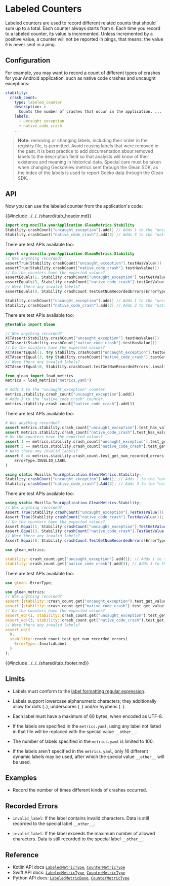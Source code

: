 # Labeled Counters

Labeled counters are used to record different related counts that should sum up to a total.
Each counter always starts from `0`.
Each time you record to a labeled counter, its value is incremented.
Unless incremented by a positive value, a counter will not be reported in pings,
that means: the value `0` is never sent in a ping.


## Configuration

For example, you may want to record a count of different types of crashes for your Android application, such as native code crashes and uncaught exceptions:

```YAML
stability:
  crash_count:
    type: labeled_counter
    description: >
      Counts the number of crashes that occur in the application. ...
    labels:
      - uncaught_exception
      - native_code_crash
    ...
```

> **Note:** removing or changing labels, including their order in the registry file, is permitted. Avoid reusing labels that were removed in the past. It is best practice to add documentation about removed labels to the description field so that analysts will know of their existence and meaning in historical data. Special care must be taken when changing GeckoView metrics sent through the Glean SDK, as the index of the labels is used to report Gecko data through the Glean SDK.

## API

Now you can use the labeled counter from the application's code:

{{#include ../../../shared/tab_header.md}}

<div data-lang="Kotlin" class="tab">

```Kotlin
import org.mozilla.yourApplication.GleanMetrics.Stability
Stability.crashCount["uncaught_exception"].add() // Adds 1 to the "uncaught_exception" counter.
Stability.crashCount["native_code_crash"].add(3) // Adds 3 to the "native_code_crash" counter.
```

There are test APIs available too:

```Kotlin
import org.mozilla.yourApplication.GleanMetrics.Stability
// Was anything recorded?
assertTrue(Stability.crashCount["uncaught_exception"].testHasValue())
assertTrue(Stability.crashCount["native_code_crash"].testHasValue())
// Do the counters have the expected values?
assertEquals(1, Stability.crashCount["uncaught_exception"].testGetValue())
assertEquals(3, Stability.crashCount["native_code_crash"].testGetValue())
// Were there any invalid labels?
assertEquals(0, Stability.crashCount.testGetNumRecordedErrors(ErrorType.InvalidLabel))
```

</div>

<div data-lang="Swift" class="tab">

```Swift
Stability.crashCount["uncaught_exception"].add() // Adds 1 to the "uncaught_exception" counter.
Stability.crashCount["native_code_crash"].add(3) // Adds 3 to the "native_code_crash" counter.
```

There are test APIs available too:

```Swift
@testable import Glean

// Was anything recorded?
XCTAssert(Stability.crashCount["uncaught_exception"].testHasValue())
XCTAssert(Stability.crashCount["native_code_crash"].testHasValue())
// Do the counters have the expected values?
XCTAssertEqual(1, try Stability.crashCount["uncaught_exception"].testGetValue())
XCTAssertEqual(3, try Stability.crashCount["native_code_crash"].testGetValue())
// Were there any invalid labels?
XCTAssertEqual(0, Stability.crashCount.testGetNumRecordedErrors(.invalidLabel))
```

</div>

<div data-lang="Python" class="tab">

```Python
from glean import load_metrics
metrics = load_metrics("metrics.yaml")

# Adds 1 to the "uncaught_exception" counter.
metrics.stability.crash_count["uncaught_exception"].add()
# Adds 3 to the "native_code_crash" counter.
metrics.stability.crash_count["native_code_crash"].add(3)
```

There are test APIs available too:

```Python
# Was anything recorded?
assert metrics.stability.crash_count["uncaught_exception"].test_has_value()
assert metrics.stability.crash_count["native_code_crash"].test_has_value()
# Do the counters have the expected values?
assert 1 == metrics.stability.crash_count["uncaught_exception"].test_get_value()
assert 3 == metrics.stability.crash_count["native_code_crash"].test_get_value()
# Were there any invalid labels?
assert 0 == metrics.stability.crash_count.test_get_num_recorded_errors(
    ErrorType.INVALID_LABEL
)
```

</div>

<div data-lang="C#" class="tab">

```C#
using static Mozilla.YourApplication.GleanMetrics.Stability;
Stability.crashCount["uncaught_exception"].Add(); // Adds 1 to the "uncaught_exception" counter.
Stability.crashCount["native_code_crash"].Add(3); // Adds 3 to the "native_code_crash" counter.
```

There are test APIs available too:

```C#
using static Mozilla.YourApplication.GleanMetrics.Stability;
// Was anything recorded?
Assert.True(Stability.crashCount["uncaught_exception"].TestHasValue());
Assert.True(Stability.crashCount["native_code_crash"].TestHasValue());
// Do the counters have the expected values?
Assert.Equal(1, Stability.crashCount["uncaught_exception"].TestGetValue());
Assert.Equal(3, Stability.crashCount["native_code_crash"].TestGetValue());
// Were there any invalid labels?
Assert.Equal(0, Stability.crashCount.TestGetNumRecordedErrors(ErrorType.InvalidLabel));
```

</div>

<div data-lang="Rust" class="tab">

```rust
use glean_metrics;

stability::crash_count.get("uncaught_exception").add(1); // Adds 1 to the "uncaught_exception" counter.
stability::crash_count.get("native_code_crash").add(3); // Adds 3 to the "native_code_crash" counter.
```

There are test APIs available too:

```rust
use glean::ErrorType;

use glean_metrics;
// Was anything recorded?
assert!(stability::crash_count.get("uncaught_exception").test_get_value().is_some());
assert!(stability::crash_count.get("native_code_crash").test_get_value().is_some());
// Do the counters have the expected values?
assert_eq!(1, stability::crash_count.get("uncaught_exception").test_get_value().unwrap());
assert_eq!(3, stability::crash_count.get("native_code_crash").test_get_value().unwrap());
// Were there any invalid labels?
assert_eq!(
  0,
  stability::crash_count.test_get_num_recorded_errors(
    ErrorType::InvalidLabel
  )
);
```

</div>

{{#include ../../../shared/tab_footer.md}}

## Limits

* Labels must conform to the [label formatting regular expression](index.md#label-format).

* Labels support lowercase alphanumeric characters; they additionally allow for dots (`.`), underscores (`_`) and/or hyphens (`-`).

* Each label must have a maximum of 60 bytes, when encoded as UTF-8.

* If the labels are specified in the `metrics.yaml`, using any label not listed in that file will be replaced with the special value `__other__`.

* The number of labels specified in the `metrics.yaml` is limited to 100.

* If the labels aren't specified in the `metrics.yaml`, only 16 different dynamic labels may be used, after which the special value `__other__` will be used.

## Examples

* Record the number of times different kinds of crashes occurred.

## Recorded Errors

* `invalid_label`: If the label contains invalid characters. Data is still recorded to the special label `__other__`.

* `invalid_label`: If the label exceeds the maximum number of allowed characters. Data is still recorded to the special label `__other__`.

## Reference

* Kotlin API docs [`LabeledMetricType`](../../../javadoc/glean/mozilla.telemetry.glean.private/-labeled-metric-type/index.html), [`CounterMetricType`](../../../javadoc/glean/mozilla.telemetry.glean.private/-counter-metric-type/index.html)
* Swift API docs: [`LabeledMetricType`](../../../swift/Classes/LabeledMetricType.html), [`CounterMetricType`](../../../swift/Classes/CounterMetricType.html)
* Python API docs: [`LabeledMetricBase`](../../../python/glean/metrics/labeled.html), [`CounterMetricType`](../../../python/glean/metrics/counter.html)
